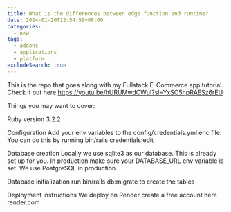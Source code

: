 ```yaml
---
title: What is the differences between edge function and runtime?
date: 2024-01-20T12:54:59+08:00
categories:
  - new
tags:
  - addons
  - applications
  - platform
excludeSearch: true
---
```


This is the repo that goes along with my Fullstack E-Commerce app tutorial. Check it out here https://youtu.be/hURUMwdCWuI?si=YxSO5hpRAESz6rEU

Things you may want to cover:

Ruby version 3.2.2

Configuration Add your env variables to the config/credentials.yml.enc file. You can do this by running bin/rails credentials:edit

Database creation Locally we use sqlite3 as our database. This is already set up for you. In production make sure your DATABASE_URL env variable is set. We use PostgreSQL in production.

Database initialization run bin/rails db:migrate to create the tables

Deployment instructions We deploy on Render create a free account here render.com